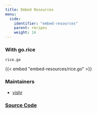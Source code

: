 ```yaml
---
title: Embed Resources
menu:
  side:
    identifier: "embed-resources"
    parent: recipes
    weight: 14
---
```


### With go.rice

`rice.go`

{{< embed "embed-resources/rice.go" >}}

### Maintainers

- [vishr](https://github.com/caarlos0)

### [Source Code](https://github.com/labstack/echo/blob/master/recipes/rice)
